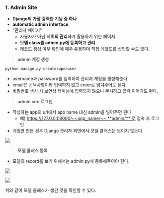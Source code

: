 ### 1. Admin Site

-   **Django의 가장 강력한 기능 중 하나**
-   **automatic admin interface**
-   "관리자 페이지"
    -   사용자가 아닌 **서버의 관리자**가 활용하기 위한 페이지
    -   **모델 class를 admin.py에 등록하고 관리**
    -   레코드 생성 여부 확인에 매우 유용하며 직접 레코드를 삽입할 수도 있다.

> **admin 계정 생성**

```
python manage.py createsuperuser
```

-   username과 password를 입력하여 관리자 계정을 생성해준다.
-   email은 선택사항이라 입력하지 않고 enter로 넘겨주어도 된다.
-   비밀번호 생성 시 보안상 터미널에 입력되지 않으니 무시하고 입력 이어가도 된다.

> **admin site 로그인**

-   작성하는 app의 url에서 app name 대신 admin을 넣어주면 된다
    -   예) https://127.0.0.1:8000/~~app_name/~~ **admin/** 로 접속 후 로그인
-   계정만 만든 경우 Django 관리자 화면에서 모델 클래스는 보이지 않는다.

![](https://blog.kakaocdn.net/dn/UTxUn/btrLtL4uFMO/JGNGzick5nH8LcK6dPN1MK/img.png)

> **모델 클래스 등록**

-   모델의 record를 보기 위해서는 admin.py에 등록해주어야 한다.

![](https://blog.kakaocdn.net/dn/1OEp3/btrLntKiDex/oUk35wL1M5Kkck7W9WG6B0/img.png)

![](https://blog.kakaocdn.net/dn/zVTb2/btrLu3i1s9Y/0FOzH1PR9zQ2aFdfsWLUl1/img.png)

위와 같이 모델 클래스가 생긴 것을 확인할 수 있다.